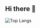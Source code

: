 ## Hi there 👋
![Top Langs](https://github-readme-stats.vercel.app/api/top-langs/?username=imakira&layout=compact)

